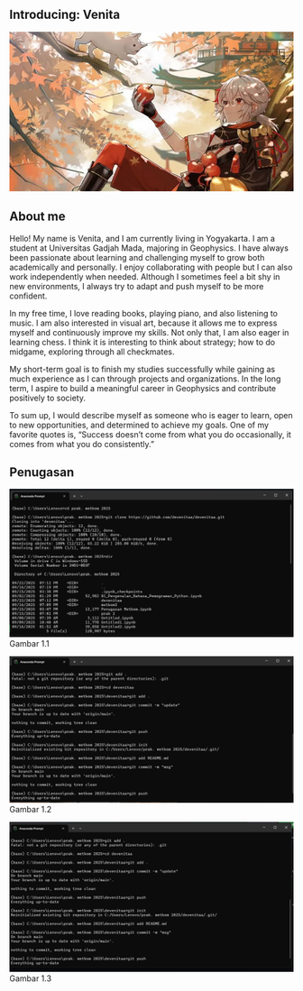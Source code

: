 ## Introducing: Venita

![alt text](https://github.com/devenitaa/devenitaa/blob/main/hai.jpg?raw=true)

## About me

Hello! My name is Venita, and I am currently living in Yogyakarta. I am a student at Universitas Gadjah Mada, majoring in Geophysics. I have always been passionate about learning and challenging myself to grow both academically and personally. I enjoy collaborating with people but I can also work independently when needed. Although I sometimes feel a bit shy in new environments, I always try to adapt and push myself to be more confident.

In my free time, I love reading books, playing piano, and also listening to music. I am also interested in visual art, because it allows me to express myself and continuously improve my skills. Not only that, I am also eager in learning chess. I think it is interesting to think about strategy; how to do midgame, exploring through all checkmates.

My short-term goal is to finish my studies successfully while gaining as much experience as I can through projects and organizations. In the long term, I aspire to build a meaningful career in Geophysics and contribute positively to society.

To sum up, I would describe myself as someone who is eager to learn, open to new opportunities, and determined to achieve my goals. One of my favorite quotes is, “Success doesn’t come from what you do occasionally, it comes from what you do consistently.”

## Penugasan

![alt text](https://github.com/devenitaa/devenitaa/blob/main/Gambar%201.png?raw=true)
Gambar 1.1

![alt text](https://github.com/devenitaa/devenitaa/blob/main/Gambar%202.png?raw=true)
Gambar 1.2

![alt text](https://github.com/devenitaa/devenitaa/blob/main/Gambar%203.png?raw=true)
Gambar 1.3

